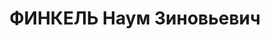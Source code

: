 ---
title: ФИНКЕЛЬ Наум Зиновьевич
description: 'Звание: 22.03.1936 - сержант ГБ (Азово-Черноморский край).

  опер. Абинского РО УНКВД Азово-Черноморского края, уволен 10.08.1937.

  Осужден 11.12.1937 ВК ВС СССР, ВМН. Расстрелян 11.12.1937.'
---